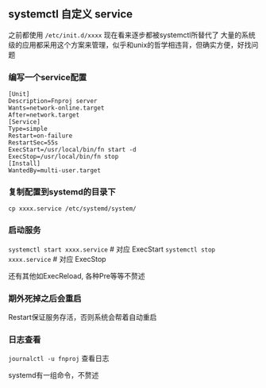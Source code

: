 ## systemctl 自定义 service

之前都使用 `/etc/init.d/xxxx` 现在看来逐步都被systemctl所替代了
大量的系统级的应用都采用这个方案来管理，似乎和unix的哲学相违背，但确实方便，好找问题

### 编写一个service配置

```
[Unit]
Description=Fnproj server
Wants=network-online.target
After=network.target
[Service]
Type=simple
Restart=on-failure
RestartSec=55s
ExecStart=/usr/local/bin/fn start -d
ExecStop=/usr/local/bin/fn stop
[Install]
WantedBy=multi-user.target
```


### 复制配置到systemd的目录下

`cp xxxx.service /etc/systemd/system/`


### 启动服务

`systemctl start xxxx.service` # 对应 ExecStart
`systemctl stop xxxx.service` # 对应 ExecStop

还有其他如ExecReload, 各种Pre等等不赘述

### 期外死掉之后会重启

Restart保证服务存活，否则系统会帮着自动重启

### 日志查看

`journalctl -u fnproj` 查看日志 

systemd有一组命令，不赘述

